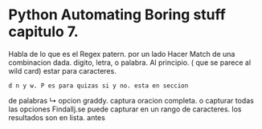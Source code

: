 # Python Automating Boring stuff capitulo 7.

Habla de lo que es el Regex patern. por un lado Hacer Match de una combinacion dada. digito, letra, o palabra. Al principio. ( que se parece al wild card) estar para caracteres.

	d n y w. P es para quizas si y no. esta en seccion
de palabras ↳ opcion graddy. captura oracion completa. o capturar todas las opciones Findallj.se puede capturar en un rango de caracteres. los resultados
son en lista.
antes